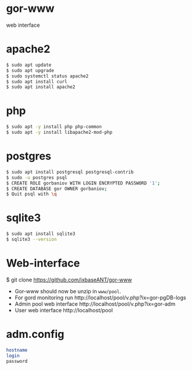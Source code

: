 # gor-www
web interface

# apache2

```bash
$ sudo apt update
$ sudo apt upgrade
$ sudo systemctl status apache2
$ sudo apt install curl
$ sudo apt install apache2
```

# php

```bash
$ sudo apt -y install php php-common
$ sudo apt -y install libapache2-mod-php
```

# postgres

```bash
$ sudo apt install postgresql postgresql-contrib
$ sudo -u postgres psql
$ CREATE ROLE gorbaniov WITH LOGIN ENCRYPTED PASSWORD '1';
$ CREATE DATABASE gor OWNER gorbaniov;
$ Quit psql with \q
```
# sqlite3

```bash
$ sudo apt install sqlite3
$ sqlite3 --version
```
 
# Web-interface
$ git clone https://github.com/ixbaseANT/gor-www
- Gor-www should now be unzip in `www/pool`.
- For gord monitoring run http://localhost/pool/v.php?ix=gor-pgDB-logs
- Admin pool web interface http://localhost/pool/v.php?ix=gor-adm
- User web interface http://localhost/pool

# adm.config

```bash
hostname
login
password
```
